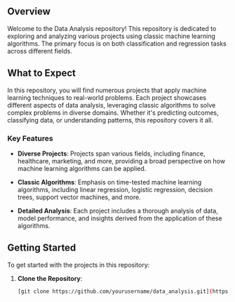 ## Overview

Welcome to the Data Analysis repository! This repository is dedicated to exploring and analyzing various projects using classic machine learning algorithms. The primary focus is on both classification and regression tasks across different fields.

## What to Expect

In this repository, you will find numerous projects that apply machine learning techniques to real-world problems. Each project showcases different aspects of data analysis, leveraging classic algorithms to solve complex problems in diverse domains. Whether it's predicting outcomes, classifying data, or understanding patterns, this repository covers it all.

### Key Features

- **Diverse Projects**: Projects span various fields, including finance, healthcare, marketing, and more, providing a broad perspective on how machine learning algorithms can be applied.
  
- **Classic Algorithms**: Emphasis on time-tested machine learning algorithms, including linear regression, logistic regression, decision trees, support vector machines, and more.

- **Detailed Analysis**: Each project includes a thorough analysis of data, model performance, and insights derived from the application of these algorithms.

## Getting Started

To get started with the projects in this repository:

1. **Clone the Repository**:
   ```bash
   [git clone https://github.com/yourusername/data_analysis.git](https://github.com/alirezasaberi20/data-analysis.git)]
